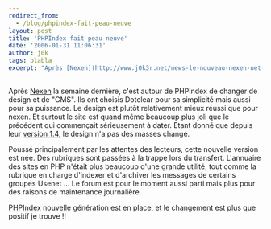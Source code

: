 ```yaml
---
redirect_from:
  - /blog/phpindex-fait-peau-neuve
layout: post
title: 'PHPIndex fait peau neuve'
date: '2006-01-31 11:06:31'
author: j0k
tags: blabla
excerpt: "Après [Nexen](http://www.j0k3r.net/news-le-nouveau-nexen-net-1040.html) la semaine dernière, c'est autour de PHPIndex de changer de design et de &quot;CMS&quot;.     \nIls ont choisis Dotclear pour sa simplicité mais aussi pour sa puissance. Le design est plutôt relativement mieux réussi que pour nexen. Et surtout le site est quand même beaucoup plus joli      …"
---
```


Après [Nexen](http://www.j0k3r.net/news-le-nouveau-nexen-net-1040.html) la semaine dernière, c'est autour de PHPIndex de changer de design et de &quot;CMS&quot;.
Ils ont choisis Dotclear pour sa simplicité mais aussi pour sa puissance. Le design est plutôt relativement mieux réussi que pour nexen. Et surtout le site est quand même beaucoup plus joli que le précédent qui commençait sérieusement à dater. Etant donné que depuis leur [version 1.4](http://web.archive.org/web/20000202083131/http://www.phpindex.com/), le design n'a pas des masses changé.

Poussé principalement par les attentes des lecteurs, cette nouvelle version est née. Des rubriques sont passées à la trappe lors du transfert. L'annuaire des sites en PHP n'était plus beaucoup d'une grande utilité, tout comme la rubrique en charge d'indexer et d'archiver les messages de certains groupes Usenet ... Le forum est pour le moment aussi parti mais plus pour des raisons de maintenance journalière.

[PHPIndex](http://www.phpindex.com/) nouvelle génération est en place, et le changement est plus que positif je trouve !!
